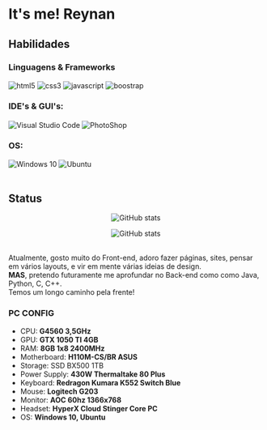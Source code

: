 # It's me! Reynan

## Habilidades 

### Linguagens & Frameworks
<div style="display: inline_block;">
  <img align="center" alt="html5" src="https://img.shields.io/badge/HTML5-E34F26?style=for-the-badge&logo=html5&logoColor=white">
  <img align="center" alt="css3" src="https://img.shields.io/badge/CSS3-1572B6?style=for-the-badge&logo=css3&logoColor=white">
  <img align="center" alt="javascript" src="https://img.shields.io/badge/JavaScript-F7DF1E?style=for-the-badge&logo=javascript&logoColor=black">
  <img align="center" alt="boostrap" src="https://img.shields.io/badge/Bootstrap-563D7C?style=for-the-badge&logo=bootstrap&logoColor=white">
</div>

### IDE's & GUI's:
<div style="display: inline_block;">
  <img align="center" alt="Visual Studio Code" src="https://img.shields.io/badge/Visual_Studio_Code-0078D4?style=for-the-badge&logo=visual%20studio%20code&logoColor=white">
  <img align="center" alt="PhotoShop" src="https://img.shields.io/badge/Adobe%20Photoshop-31A8FF?style=for-the-badge&logo=Adobe%20Photoshop&logoColor=black">
</div>

### OS:
<div style="display: inline_block;">
  <img align="center" alt="Windows 10" src="https://img.shields.io/badge/Windows-0078D6?style=for-the-badge&logo=windows&logoColor=white">
  <img align="center" alt="Ubuntu" src="https://img.shields.io/badge/Ubuntu-E95420?style=for-the-badge&logo=ubuntu&logoColor=white">
</div>

<br>

## Status
<div align='center'>
  
![GitHub stats](https://github-readme-stats.vercel.app/api?username=SrReykh&show_icons=true&theme=vision-friendly-dark)
  
</div>

<div align='center'>

![GitHub stats](https://github-readme-stats.vercel.app/api/top-langs/?username=SrReykh&theme=blue-green)

</div>  
  
<br>
Atualmente, gosto muito do Front-end, adoro fazer páginas, sites, pensar em vários layouts, e vir em mente várias ideias de design.
<br>
<b>MAS</b>, pretendo futuramente me aprofundar no Back-end como como Java, Python, C, C++.
<br> 
Temos um longo caminho pela frente!



### PC CONFIG
- CPU: **G4560 3,5GHz**
- GPU: **GTX 1050 TI 4GB**
- RAM: **8GB 1x8 2400MHz**
- Motherboard: **H110M-CS/BR ASUS**
- Storage: SSD BX500 1TB
- Power Supply: **430W Thermaltake 80 Plus**
- Keyboard: **Redragon Kumara K552 Switch Blue** 
- Mouse: **Logitech G203**
- Monitor: **AOC 60hz 1366x768**
- Headset: **HyperX Cloud Stinger Core PC**
- OS: **Windows 10, Ubuntu**

